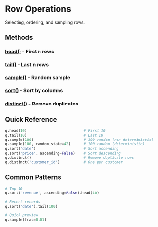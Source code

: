 # Row Operations

Selecting, ordering, and sampling rows.

## Methods

### [head()](head.md) - First n rows

### [tail()](tail.md) - Last n rows

### [sample()](sample.md) - Random sample

### [sort()](sort.md) - Sort by columns

### [distinct()](distinct.md) - Remove duplicates

## Quick Reference

```python
q.head(10)                          # First 10
q.tail(10)                          # Last 10
q.sample(100)                       # 100 random (non-deterministic)
q.sample(100, random_state=42)      # 100 random (deterministic)
q.sort('date')                      # Sort ascending
q.sort('price', ascending=False)    # Sort descending
q.distinct()                        # Remove duplicate rows
q.distinct('customer_id')           # One per customer
```

## Common Patterns

```python
# Top 10
q.sort('revenue', ascending=False).head(10)

# Recent records
q.sort('date').tail(100)

# Quick preview
q.sample(frac=0.01)
```
